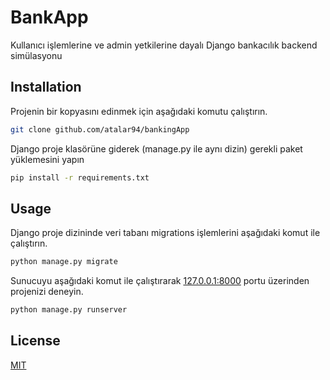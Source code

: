 # BankApp

Kullanıcı işlemlerine ve admin yetkilerine dayalı Django bankacılık backend simülasyonu

## Installation

Projenin bir kopyasını edinmek için aşağıdaki komutu çalıştırın.

```bash
git clone github.com/atalar94/bankingApp
```
Django proje klasörüne giderek (manage.py ile aynı dizin) gerekli paket yüklemesini yapın

```bash
pip install -r requirements.txt
```

## Usage

Django proje dizininde veri tabanı migrations işlemlerini aşağıdaki komut ile çalıştırın.

```bash
python manage.py migrate
```
Sunucuyu aşağıdaki komut ile çalıştırarak [127.0.0.1:8000](http://127.0.0.1:8000/) portu üzerinden projenizi deneyin.
```bash
python manage.py runserver
```

## License
[MIT](https://choosealicense.com/licenses/mit/)